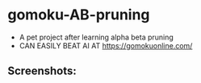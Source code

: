 # gomoku-AB-pruning
- A pet project after learning alpha beta pruning
- CAN EASILY BEAT AI AT https://gomokuonline.com/

## Screenshots:

